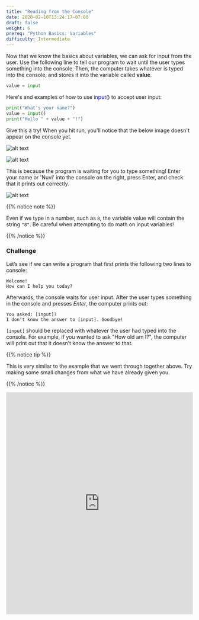 ```yaml
---
title: "Reading from the Console"
date: 2020-02-10T13:24:17-07:00
draft: false
weight: 6
prereq: "Python Basics: Variables"
difficulty: Intermediate
--- 
```


Now that we know the basics about variables, we can ask for input from the user. Use the following line to tell our program to wait until the user types something into the console. Then, the computer takes whatever is typed into the console, and stores it into the variable called <b>value</b>.

```python
value = input
```

Here's and examples of how to use <font color="blue">input</font>() to accept user input:

```python
print("What's your name?")
value = input()
print("Hello " + value + "!")
```

Give this a try! When you hit run, you'll notice that the below image doesn't appear on the console yet.

![alt text](../../img/end_symbol.png "image of the console end symbol")

![alt text](../../img/console_read_waiting.png "image of how the console looks waiting for user input")

This is because the program is waiting for you to type something! Enter your name or 'Nuvi' into the console on the right, press Enter, and check that it prints out correctly. 

![alt text](../../img/console_read_input.png "image of how the console looks after it has read user input")

{{% notice note %}}

Even if we type in a number, such as `8`, the variable value will contain the string `"8"`. Be careful when attempting to do math on input variables!

{{% /notice %}}


### Challenge

Let’s see if we can write a program that first prints the following two lines to console:

    Welcome!
    How can I help you today?

Afterwards, the console waits for user input. After the user types something in the console and presses _Enter_, the computer prints out:

    You asked: [input]?
    I don’t know the answer to [input]. Goodbye!

`[input]` should be replaced with whatever the user had typed into the console. For example, if you wanted to ask "How old am I?", the computer will print out that it doesn’t know the answer to that.

{{% notice tip %}}

This is very similar to the example that we went through together above. Try making some small changes from what we have already given you.

{{% /notice %}}

<iframe height="600px" width="100%" 
 src="https://repl.it/@nuevofoundation/python-blank?lite=true" scrolling="no" frameborder="no" allowtransparency="true" allowfullscreen="true" sandbox="allow-forms allow-pointer-lock allow-popups allow-same-origin allow-scripts allow-modals"></iframe>

